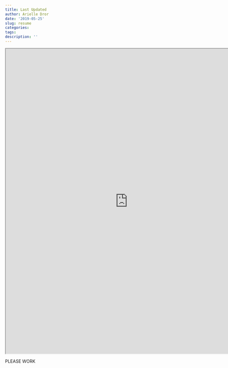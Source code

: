 ```yaml
---
title: Last Updated
author: Arielle Dror
date: '2019-05-25'
slug: resume
categories:
tags:
description: ''
--- 
```


<iframe src="https://drive.google.com/file/d/1DW1yo7vZ20imqkqjzhBRTkwroD1-YasI/preview" width="800" height="1000blo"></iframe>

PLEASE WORK